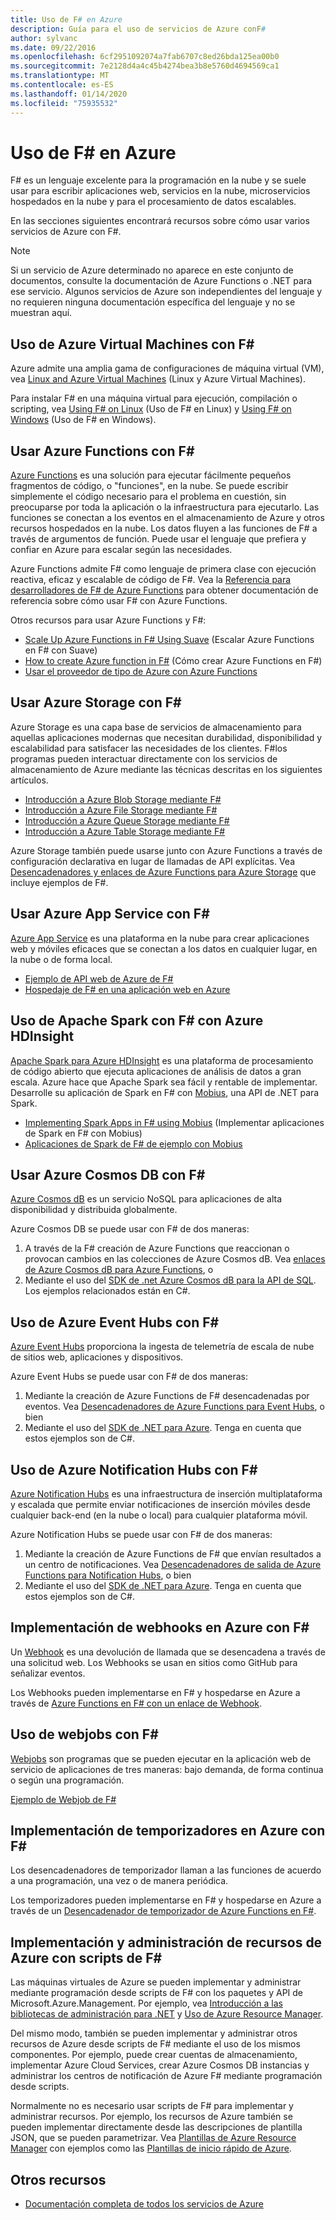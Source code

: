 ```yaml
---
title: Uso de F# en Azure
description: Guía para el uso de servicios de Azure conF#
author: sylvanc
ms.date: 09/22/2016
ms.openlocfilehash: 6cf2951092074a7fab6707c8ed26bda125ea00b0
ms.sourcegitcommit: 7e2128d4a4c45b4274bea3b8e5760d4694569ca1
ms.translationtype: MT
ms.contentlocale: es-ES
ms.lasthandoff: 01/14/2020
ms.locfileid: "75935532"
---
```

# <a name="using-f-on-azure"></a>Uso de F# en Azure

F# es un lenguaje excelente para la programación en la nube y se suele usar para escribir aplicaciones web, servicios en la nube, microservicios hospedados en la nube y para el procesamiento de datos escalables.

En las secciones siguientes encontrará recursos sobre cómo usar varios servicios de Azure con F#.

> [!NOTE]
> Si un servicio de Azure determinado no aparece en este conjunto de documentos, consulte la documentación de Azure Functions o .NET para ese servicio. Algunos servicios de Azure son independientes del lenguaje y no requieren ninguna documentación específica del lenguaje y no se muestran aquí.

## <a name="using-azure-virtual-machines-with-f"></a>Uso de Azure Virtual Machines con F\#

Azure admite una amplia gama de configuraciones de máquina virtual (VM), vea [Linux and Azure Virtual Machines](https://azure.microsoft.com/services/virtual-machines/) (Linux y Azure Virtual Machines).

Para instalar F# en una máquina virtual para ejecución, compilación o scripting, vea [Using F# on Linux](https://fsharp.org/use/linux) (Uso de F# en Linux) y [Using F# on Windows](https://fsharp.org/use/windows) (Uso de F# en Windows).

## <a name="using-azure-functions-with-f"></a>Usar Azure Functions con F\#

[Azure Functions](https://azure.microsoft.com/services/functions/) es una solución para ejecutar fácilmente pequeños fragmentos de código, o "funciones", en la nube. Se puede escribir simplemente el código necesario para el problema en cuestión, sin preocuparse por toda la aplicación o la infraestructura para ejecutarlo. Las funciones se conectan a los eventos en el almacenamiento de Azure y otros recursos hospedados en la nube. Los datos fluyen a las funciones de F# a través de argumentos de función. Puede usar el lenguaje que prefiera y confiar en Azure para escalar según las necesidades.

Azure Functions admite F# como lenguaje de primera clase con ejecución reactiva, eficaz y escalable de código de F#. Vea la [Referencia para desarrolladores de F# de Azure Functions](/azure/azure-functions/functions-reference-fsharp) para obtener documentación de referencia sobre cómo usar F# con Azure Functions.

Otros recursos para usar Azure Functions y F#:

* [Scale Up Azure Functions in F# Using Suave](https://blog.tamizhvendan.in/blog/2016/09/19/scale-up-azure-functions-in-f-number-using-suave/) (Escalar Azure Functions en F# con Suave)
* [How to create Azure function in F#](https://mnie.github.io/2016-09-08-AzureFunctions/) (Cómo crear Azure Functions en F#)
* [Usar el proveedor de tipo de Azure con Azure Functions](https://compositional-it.com/blog/2017/08-30-using-the-azure-type-provider-with-azure-functions/index.html)

## <a name="using-azure-storage-with-f"></a>Usar Azure Storage con F\#

Azure Storage es una capa base de servicios de almacenamiento para aquellas aplicaciones modernas que necesitan durabilidad, disponibilidad y escalabilidad para satisfacer las necesidades de los clientes. F#los programas pueden interactuar directamente con los servicios de almacenamiento de Azure mediante las técnicas descritas en los siguientes artículos.

* [Introducción a Azure Blob Storage mediante F#](blob-storage.md)
* [Introducción a Azure File Storage mediante F#](file-storage.md)
* [Introducción a Azure Queue Storage mediante F#](queue-storage.md)
* [Introducción a Azure Table Storage mediante F#](table-storage.md)

Azure Storage también puede usarse junto con Azure Functions a través de configuración declarativa en lugar de llamadas de API explícitas. Vea [Desencadenadores y enlaces de Azure Functions para Azure Storage](/azure/azure-functions/functions-bindings-storage) que incluye ejemplos de F#.

## <a name="using-azure-app-service-with-f"></a>Usar Azure App Service con F\#

[Azure App Service](https://azure.microsoft.com/services/app-service/) es una plataforma en la nube para crear aplicaciones web y móviles eficaces que se conectan a los datos en cualquier lugar, en la nube o de forma local.

* [Ejemplo de API web de Azure de F#](https://github.com/fsprojects/azure-webapi-example)
* [Hospedaje de F# en una aplicación web en Azure](https://github.com/isaacabraham/fsharp-demonstrator)

## <a name="using-apache-spark-with-f-with-azure-hdinsight"></a>Uso de Apache Spark con F# con Azure HDInsight

[Apache Spark para Azure HDInsight](https://azure.microsoft.com/services/hdinsight/apache-spark/) es una plataforma de procesamiento de código abierto que ejecuta aplicaciones de análisis de datos a gran escala. Azure hace que Apache Spark sea fácil y rentable de implementar. Desarrolle su aplicación de Spark en F# con [Mobius](https://github.com/Microsoft/Mobius), una API de .NET para Spark.

* [Implementing Spark Apps in F# using Mobius](https://github.com/Microsoft/Mobius/blob/master/notes/spark-fsharp-mobius.md) (Implementar aplicaciones de Spark en F# con Mobius)
* [Aplicaciones de Spark de F# de ejemplo con Mobius](https://github.com/Microsoft/Mobius/tree/master/examples/fsharp)

## <a name="using-azure-cosmos-db-with-f"></a>Usar Azure Cosmos DB con F\#

[Azure Cosmos dB](https://azure.microsoft.com/services/cosmos-db) es un servicio NoSQL para aplicaciones de alta disponibilidad y distribuida globalmente.

Azure Cosmos DB se puede usar con F# de dos maneras:

1. A través de la F# creación de Azure Functions que reaccionan o provocan cambios en las colecciones de Azure Cosmos dB. Vea [enlaces de Azure Cosmos dB para Azure Functions](/azure/azure-functions/functions-bindings-cosmosdb), o
2. Mediante el uso del [SDK de .net Azure Cosmos dB para la API de SQL](/azure/cosmos-db/sql-api-sdk-dotnet). Los ejemplos relacionados están en C#.

## <a name="using-azure-event-hubs-with-f"></a>Uso de Azure Event Hubs con F\#

[Azure Event Hubs](https://azure.microsoft.com/services/event-hubs/) proporciona la ingesta de telemetría de escala de nube de sitios web, aplicaciones y dispositivos.

Azure Event Hubs se puede usar con F# de dos maneras:

1. Mediante la creación de Azure Functions de F# desencadenadas por eventos. Vea [Desencadenadores de Azure Functions para Event Hubs](/azure/azure-functions/functions-bindings-event-hubs), o bien
2. Mediante el uso del [SDK de .NET para Azure](/azure/event-hubs/event-hubs-csharp-ephcs-getstarted). Tenga en cuenta que estos ejemplos son de C#.

## <a name="using-azure-notification-hubs-with-f"></a>Uso de Azure Notification Hubs con F\#

[Azure Notification Hubs](/azure/notification-hubs/) es una infraestructura de inserción multiplataforma y escalada que permite enviar notificaciones de inserción móviles desde cualquier back-end (en la nube o local) para cualquier plataforma móvil.

Azure Notification Hubs se puede usar con F# de dos maneras:

1. Mediante la creación de Azure Functions de F# que envían resultados a un centro de notificaciones. Vea [Desencadenadores de salida de Azure Functions para Notification Hubs](/azure/azure-functions/functions-bindings-notification-hubs), o bien
2. Mediante el uso del [SDK de .NET para Azure](https://docs.microsoft.com/archive/blogs/azuremobile/push-notifications-using-notification-hub-and-net-backend). Tenga en cuenta que estos ejemplos son de C#.

## <a name="implementing-webhooks-on-azure-with-f"></a>Implementación de webhooks en Azure con F\#

Un [Webhook](https://en.wikipedia.org/wiki/Webhook) es una devolución de llamada que se desencadena a través de una solicitud web. Los Webhooks se usan en sitios como GitHub para señalizar eventos.

Los Webhooks pueden implementarse en F# y hospedarse en Azure a través de [Azure Functions en F# con un enlace de Webhook](/azure/azure-functions/functions-bindings-http-webhook).

## <a name="using-webjobs-with-f"></a>Uso de webjobs con F\#

[Webjobs](/azure/app-service-web/web-sites-create-web-jobs) son programas que se pueden ejecutar en la aplicación web de servicio de aplicaciones de tres maneras: bajo demanda, de forma continua o según una programación.

[Ejemplo de Webjob de F#](https://github.com/jrr/webjob-project-examples)

## <a name="implementing-timers-on-azure-with-f"></a>Implementación de temporizadores en Azure con F\#

Los desencadenadores de temporizador llaman a las funciones de acuerdo a una programación, una vez o de manera periódica.

Los temporizadores pueden implementarse en F# y hospedarse en Azure a través de un [Desencadenador de temporizador de Azure Functions en F#](/azure/azure-functions/functions-bindings-timer).

## <a name="deploying-and-managing-azure-resources-with-f-scripts"></a>Implementación y administración de recursos de Azure con scripts de F#

Las máquinas virtuales de Azure se pueden implementar y administrar mediante programación desde scripts de F# con los paquetes y API de Microsoft.Azure.Management. Por ejemplo, vea [Introducción a las bibliotecas de administración para .NET](https://msdn.microsoft.com/library/dn722415.aspx) y [Uso de Azure Resource Manager](/azure/azure-resource-manager/resource-manager-deployment-model).

Del mismo modo, también se pueden implementar y administrar otros recursos de Azure desde scripts de F# mediante el uso de los mismos componentes. Por ejemplo, puede crear cuentas de almacenamiento, implementar Azure Cloud Services, crear Azure Cosmos DB instancias y administrar los centros de notificación de Azure F# mediante programación desde scripts.

Normalmente no es necesario usar scripts de F# para implementar y administrar recursos. Por ejemplo, los recursos de Azure también se pueden implementar directamente desde las descripciones de plantilla JSON, que se pueden parametrizar. Vea [Plantillas de Azure Resource Manager](/azure/azure-resource-manager/resource-manager-template-best-practices) con ejemplos como las [Plantillas de inicio rápido de Azure](https://azure.microsoft.com/resources/templates/).

## <a name="other-resources"></a>Otros recursos

* [Documentación completa de todos los servicios de Azure](/azure/)

